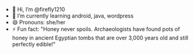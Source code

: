 - 👋 Hi, I’m @firefly1210
- 🌱 I’m currently learning android, java, wordpress
- 😄 Pronouns: she/her
- ⚡ Fun fact: "Honey never spoils. Archaeologists have found pots of honey in ancient Egyptian tombs that are over 3,000 years old and still perfectly edible!"

<!---
firefly1210/firefly1210 is a ✨ special ✨ repository because its `README.md` (this file) appears on your GitHub profile.
You can click the Preview link to take a look at your changes.
--->
